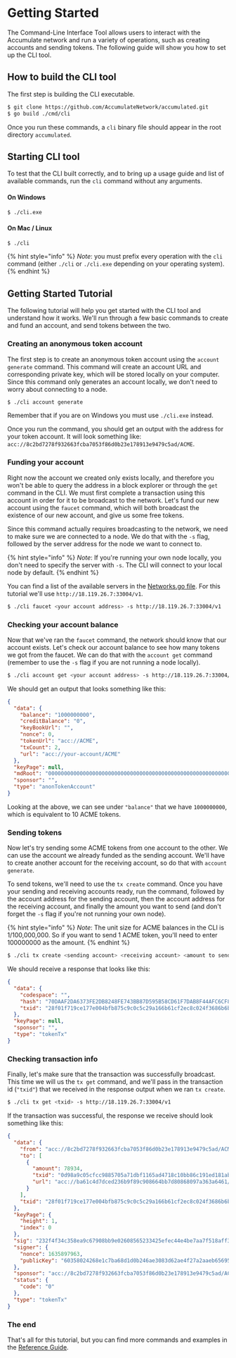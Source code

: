 # Getting Started

The Command-Line Interface Tool allows users to interact with the Accumulate network and run a variety of operations, such as creating accounts and sending tokens. The following guide will show you how to set up the CLI tool.

## How to build the CLI tool

The first step is building the CLI executable.

```bash
$ git clone https://github.com/AccumulateNetwork/accumulated.git
$ go build ./cmd/cli
```

Once you run these commands, a `cli` binary file should appear in the root directory `accumulated`.

## Starting CLI tool

To test that the CLI built correctly, and to bring up a usage guide and list of available commands, run the `cli` command without any arguments.

#### On Windows

```bash
$ ./cli.exe
```

#### On Mac / Linux

```bash
$ ./cli
```

{% hint style="info" %}
_Note_: you must prefix every operation with the `cli` command (either `./cli` or `./cli.exe` depending on your operating system).
{% endhint %}

## Getting Started Tutorial

The following tutorial will help you get started with the CLI tool and understand how it works. We'll run through a few basic commands to create and fund an account, and send tokens between the two.

### Creating an anonymous token account

The first step is to create an anonymous token account using the `account generate` command. This command will create an account URL and corresponding private key, which will be stored locally on your computer. Since this command only generates an account locally, we don't need to worry about connecting to a node.

```bash
$ ./cli account generate
```

Remember that if you are on Windows you must use `./cli.exe` instead.

Once you run the command, you should get an output with the address for your token account. It will look something like: `acc://8c2bd7278f932663fcba7053f86d0b23e178913e9479c5ad/ACME`.

### Funding your account

Right now the account we created only exists locally, and therefore you won't be able to query the address in a block explorer or through the `get` command in the CLI. We must first complete a transaction using this account in order for it to be broadcast to the network. Let's fund our new account using the `faucet` command, which will both broadcast the existence of our new account, and give us some free tokens.

Since this command actually requires broadcasting to the network, we need to make sure we are connected to a node. We do that with the `-s` flag, followed by the server address for the node we want to connect to.

{% hint style="info" %}
_Note_: If you're running your own node locally, you don't need to specify the server with `-s`. The CLI will connect to your local node by default.
{% endhint %}

You can find a list of the available servers in the [Networks.go file](https://github.com/AccumulateNetwork/accumulated/blob/develop/networks/networks.go). For this tutorial we'll use `http://18.119.26.7:33004/v1`.

```bash
$ ./cli faucet <your account address> -s http://18.119.26.7:33004/v1
```

### Checking your account balance

Now that we've ran the `faucet` command, the network should know that our account exists. Let's check our account balance to see how many tokens we got from the faucet. We can do that with the `account get` command (remember to use the `-s` flag if you are not running a node locally).

```bash
$ ./cli account get <your account address> -s http://18.119.26.7:33004/v1
```

We should get an output that looks something like this:

```json
{
  "data": {
    "balance": "1000000000",
    "creditBalance": "0",
    "keyBookUrl": "",
    "nonce": 0,
    "tokenUrl": "acc://ACME",
    "txCount": 2,
    "url": "acc://your-account/ACME"
  },
  "keyPage": null,
  "mdRoot": "0000000000000000000000000000000000000000000000000000000000000000",
  "sponsor": "",
  "type": "anonTokenAccount"
}
```

Looking at the above, we can see under `"balance"` that we have `1000000000`, which is equivalent to 10 ACME tokens.

### Sending tokens

Now let's try sending some ACME tokens from one account to the other. We can use the account we already funded as the sending account. We'll have to create another account for the receiving account, so do that with `account generate`.

To send tokens, we'll need to use the `tx create` command. Once you have your sending and receiving accounts ready, run the command, followed by the account address for the sending account, then the account address for the receiving account, and finally the amount you want to send (and don't forget the `-s` flag if you're not running your own node).

{% hint style="info" %}
_Note_: The unit size for ACME balances in the CLI is 1/100,000,000. So if you want to send 1 ACME token, you'll need to enter 100000000 as the amount.
{% endhint %}

```bash
$ ./cli tx create <sending account> <receiving account> <amount to send> -s http://18.119.26.7:33004/v1
```

We should receive a response that looks like this:

```json
{
  "data": {
    "codespace": "",
    "hash": "70DAAF2DA6373FE2DB8248FE743BB87D595B58CD61F7DAB8F44AFC6CF825169C",
    "txid": "28f01f719ce177e004bfb875c9c0c5c29a166b61cf2ec8c024f3686b6bb4ae56"
  },
  "keyPage": null,
  "sponsor": "",
  "type": "tokenTx"
}
```

### Checking transaction info

Finally, let's make sure that the transaction was successfully broadcast. This time we will us the `tx get` command, and we'll pass in the transaction id (`"txid"`) that we received in the response output when we ran `tx create`.

```bash
$ ./cli tx get <txid> -s http://18.119.26.7:33004/v1
```

If the transaction was successful, the response we receive should look something like this:

```json
{
  "data": {
    "from": "acc://8c2bd7278f932663fcba7053f86d0b23e178913e9479c5ad/ACME",
    "to": [
      {
        "amount": 78934,
        "txid": "0d98a9c05cfcc9885705a71dbf1165ad4718c10bb86c191ed181ab3aabb6a534",
        "url": "acc://ba61c4d7dced236b9f89c908664bb7d80868097a363a6461/ACME"
      }
    ],
    "txid": "28f01f719ce177e004bfb875c9c0c5c29a166b61cf2ec8c024f3686b6bb4ae56"
  },
  "keyPage": {
    "height": 1,
    "index": 0
  },
  "sig": "232f4f34c358ea9c67908bb9e02608565233425efec44e4be7aa7f518aff3e0542fcbe8d807bee00530d3f448bdfd2780e09471263fe81434397ee5f956deb0c",
  "signer": {
    "nonce": 1635897963,
    "publicKey": "60358024268e1c7ba68d1d0b246ae3083d62ae4f27a2aaeb65695faef08d3ad5"
  },
  "sponsor": "acc://8c2bd7278f932663fcba7053f86d0b23e178913e9479c5ad/ACME",
  "status": {
    "code": "0"
  },
  "type": "tokenTx"
}
```

### The end

That's all for this tutorial, but you can find more commands and examples in the [Reference Guide](command-line-wallet.md).
